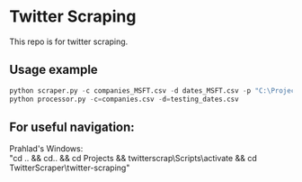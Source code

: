 # Twitter Scraping
This repo is for twitter scraping.
## Usage example 
```python
python scraper.py -c companies_MSFT.csv -d dates_MSFT.csv -p "C:\Projects\chromedriver1\chromedriver"
python processor.py -c=companies.csv -d=testing_dates.csv
```
## For useful navigation:
Prahlad's Windows:\
"cd .. && cd.. && cd Projects && twitterscrap\Scripts\activate && cd TwitterScraper\twitter-scraping"
